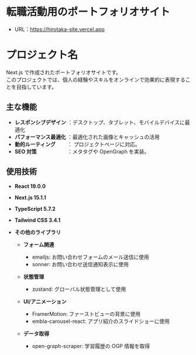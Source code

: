 # 転職活動用のポートフォリオサイト

- URL：https://hirotaka-site.vercel.app

# プロジェクト名

Next.js で作成されたポートフォリオサイトです。<br>
このプロジェクトでは、個人の経験やスキルをオンラインで効果的に表現することを目指しています。

## 主な機能

- **レスポンシブデザイン** ：デスクトップ、タブレット、モバイルデバイスに最適化
- **パフォーマンス最適化** ：最適化された画像とキャッシュの活用
- **動的ルーティング**　　 ： プロジェクトページに対応。
- **SEO 対策**　　　　　　：メタタグや OpenGraph を実装。

## 使用技術

- **React 19.0.0**
- **Next.js 15.1.1**
- **TypeScript 5.7.2**
- **Tailwind CSS 3.4.1**
- **その他のライブラリ**

  - **フォーム関連**

    - emailjs: お問い合わせフォームのメール送信に使用
    - sonner: お問い合わせ送信通知表示に使用

  - **状態管理**

    - zustand: グローバル状態管理として使用

  - **UI/アニメーション**

    - FramerMotion: ファーストビューの背景に使用
    - embla-carousel-react: アプリ紹介のスライドショーに使用

  - **データ取得**
    - open-graph-scraper: 学習履歴の OGP 情報を取得
